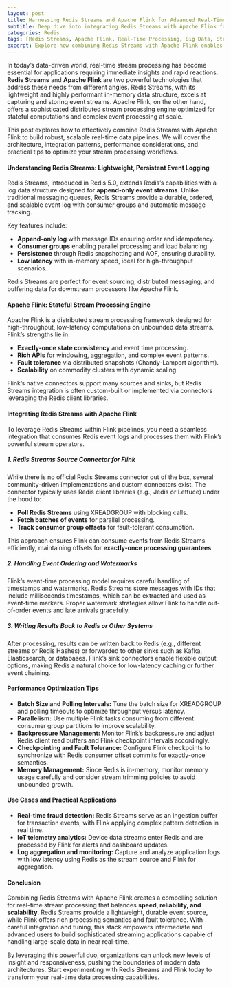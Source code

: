 ```yaml
---
layout: post
title: Harnessing Redis Streams and Apache Flink for Advanced Real-Time Stream Processing
subtitle: Deep dive into integrating Redis Streams with Apache Flink for scalable, low-latency data pipelines
categories: Redis
tags: [Redis Streams, Apache Flink, Real-Time Processing, Big Data, Stream Analytics, Distributed Systems, Event Streaming]
excerpt: Explore how combining Redis Streams with Apache Flink enables powerful real-time stream processing architectures. Learn integration techniques, performance optimizations, and best practices for building scalable data pipelines.
---
```

In today’s data-driven world, real-time stream processing has become essential for applications requiring immediate insights and rapid reactions. **Redis Streams** and **Apache Flink** are two powerful technologies that address these needs from different angles. Redis Streams, with its lightweight and highly performant in-memory data structure, excels at capturing and storing event streams. Apache Flink, on the other hand, offers a sophisticated distributed stream processing engine optimized for stateful computations and complex event processing at scale.

This post explores how to effectively combine Redis Streams with Apache Flink to build robust, scalable real-time data pipelines. We will cover the architecture, integration patterns, performance considerations, and practical tips to optimize your stream processing workflows.

#### Understanding Redis Streams: Lightweight, Persistent Event Logging

Redis Streams, introduced in Redis 5.0, extends Redis’s capabilities with a log data structure designed for **append-only event streams**. Unlike traditional messaging queues, Redis Streams provide a durable, ordered, and scalable event log with consumer groups and automatic message tracking.

Key features include:

- **Append-only log** with message IDs ensuring order and idempotency.
- **Consumer groups** enabling parallel processing and load balancing.
- **Persistence** through Redis snapshotting and AOF, ensuring durability.
- **Low latency** with in-memory speed, ideal for high-throughput scenarios.

Redis Streams are perfect for event sourcing, distributed messaging, and buffering data for downstream processors like Apache Flink.

#### Apache Flink: Stateful Stream Processing Engine

Apache Flink is a distributed stream processing framework designed for high-throughput, low-latency computations on unbounded data streams. Flink’s strengths lie in:

- **Exactly-once state consistency** and event time processing.
- **Rich APIs** for windowing, aggregation, and complex event patterns.
- **Fault tolerance** via distributed snapshots (Chandy-Lamport algorithm).
- **Scalability** on commodity clusters with dynamic scaling.

Flink’s native connectors support many sources and sinks, but Redis Streams integration is often custom-built or implemented via connectors leveraging the Redis client libraries.

#### Integrating Redis Streams with Apache Flink

To leverage Redis Streams within Flink pipelines, you need a seamless integration that consumes Redis event logs and processes them with Flink’s powerful stream operators.

##### 1. Redis Streams Source Connector for Flink

While there is no official Redis Streams connector out of the box, several community-driven implementations and custom connectors exist. The connector typically uses Redis client libraries (e.g., Jedis or Lettuce) under the hood to:

- **Poll Redis Streams** using XREADGROUP with blocking calls.
- **Fetch batches of events** for parallel processing.
- **Track consumer group offsets** for fault-tolerant consumption.

This approach ensures Flink can consume events from Redis Streams efficiently, maintaining offsets for **exactly-once processing guarantees**.

##### 2. Handling Event Ordering and Watermarks

Flink’s event-time processing model requires careful handling of timestamps and watermarks. Redis Streams store messages with IDs that include milliseconds timestamps, which can be extracted and used as event-time markers. Proper watermark strategies allow Flink to handle out-of-order events and late arrivals gracefully.

##### 3. Writing Results Back to Redis or Other Systems

After processing, results can be written back to Redis (e.g., different streams or Redis Hashes) or forwarded to other sinks such as Kafka, Elasticsearch, or databases. Flink’s sink connectors enable flexible output options, making Redis a natural choice for low-latency caching or further event chaining.

#### Performance Optimization Tips

- **Batch Size and Polling Intervals:** Tune the batch size for XREADGROUP and polling timeouts to optimize throughput versus latency.
- **Parallelism:** Use multiple Flink tasks consuming from different consumer group partitions to improve scalability.
- **Backpressure Management:** Monitor Flink’s backpressure and adjust Redis client read buffers and Flink checkpoint intervals accordingly.
- **Checkpointing and Fault Tolerance:** Configure Flink checkpoints to synchronize with Redis consumer offset commits for exactly-once semantics.
- **Memory Management:** Since Redis is in-memory, monitor memory usage carefully and consider stream trimming policies to avoid unbounded growth.

#### Use Cases and Practical Applications

- **Real-time fraud detection:** Redis Streams serve as an ingestion buffer for transaction events, with Flink applying complex pattern detection in real time.
- **IoT telemetry analytics:** Device data streams enter Redis and are processed by Flink for alerts and dashboard updates.
- **Log aggregation and monitoring:** Capture and analyze application logs with low latency using Redis as the stream source and Flink for aggregation.

#### Conclusion

Combining Redis Streams with Apache Flink creates a compelling solution for real-time stream processing that balances **speed, reliability, and scalability**. Redis Streams provide a lightweight, durable event source, while Flink offers rich processing semantics and fault tolerance. With careful integration and tuning, this stack empowers intermediate and advanced users to build sophisticated streaming applications capable of handling large-scale data in near real-time.

By leveraging this powerful duo, organizations can unlock new levels of insight and responsiveness, pushing the boundaries of modern data architectures. Start experimenting with Redis Streams and Flink today to transform your real-time data processing capabilities.
